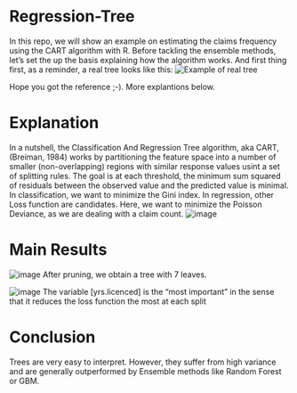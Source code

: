 # Regression-Tree
In this repo, we will show an example on estimating the claims frequency using the CART algorithm with R. Before tackling the ensemble methods, let’s set the up the basis explaining how the algorithm works. And first thing first, as a reminder, a real tree looks like this:
![Example of real tree](https://github.com/william-tiritilli/Regression-Tree/assets/46381506/b24b829e-bdb7-4499-94ba-d08a22db9ea0)

Hope you got the reference ;-). More explantions below.

# Explanation
In a nutshell, the Classification And Regression Tree algorithm, aka CART, (Breiman, 1984) works by partitioning the feature space into a number of smaller (non-overlapping) regions with similar response values usint a set of splitting rules.
The goal is at each threshold, the minimum sum squared of residuals between the observed value and the predicted value is minimal.
In classification, we want to minimize the Gini index. In regression, other Loss function are candidates. Here, we want to minimize the Poisson Deviance, as we are dealing with a claim count.
![image](https://github.com/william-tiritilli/Regression-Tree/assets/46381506/3e5b3a54-35d9-49a0-a4b7-756f338198f6)

# Main Results
![image](https://github.com/william-tiritilli/Regression-Tree/assets/46381506/f6da669b-0765-4845-941c-a5d875c042ab)
After pruning, we obtain a tree with 7 leaves.

![image](https://github.com/william-tiritilli/Regression-Tree/assets/46381506/037d654e-4953-441f-be75-d9deb0325424)
The variable [yrs.licenced] is the “most important” in the sense that it reduces the loss function the most at each split

# Conclusion
Trees are very easy to interpret. However, they suffer from high variance and are generally outperformed by Ensemble methods like Random Forest or GBM. 





